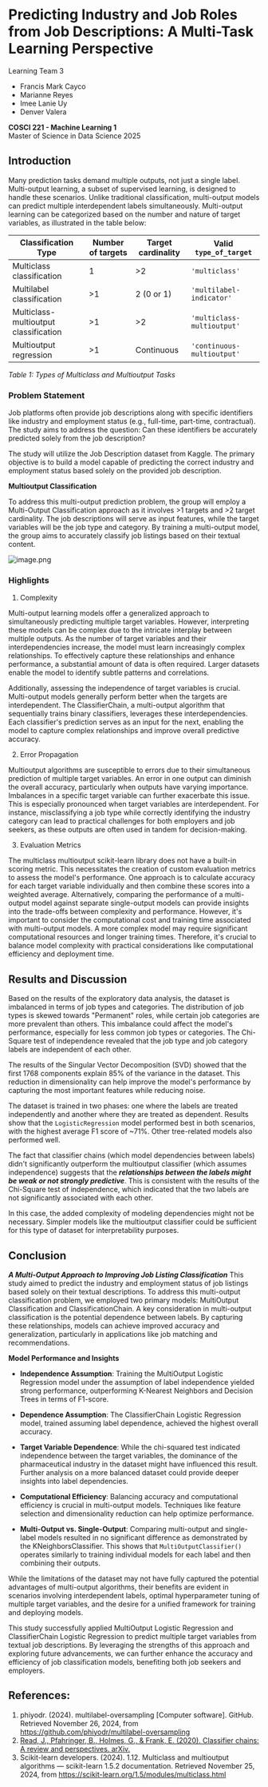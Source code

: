 # Predicting Industry and Job Roles from Job Descriptions: A Multi-Task Learning Perspective

Learning Team 3
- Francis Mark Cayco
- Marianne Reyes
- Imee Lanie Uy
- Denver Valera

**COSCI 221 - Machine Learning 1** <br>
Master of Science in Data Science 2025

## Introduction
Many prediction tasks demand multiple outputs, not just a single label. Multi-output learning, a subset of supervised learning, is designed to handle these scenarios. Unlike traditional classification, multi-output models can predict multiple interdependent labels simultaneously.
Multi-output learning can be categorized based on the number and nature of target variables, as illustrated in the table below:

| Classification Type | Number of targets | Target cardinality | Valid `type_of_target` |
|---|---|---|---|
| Multiclass classification | 1 | >2 | `'multiclass'` |
| Multilabel classification | >1 | 2 (0 or 1) | `'multilabel-indicator'` |
| Multiclass-multioutput classification | >1 | >2 | `'multiclass-multioutput'` |
| Multioutput regression | >1 | Continuous | `'continuous-multioutput'` |

*Table 1: Types of Multiclass and Multioutput Tasks*

### Problem Statement
Job platforms often provide job descriptions along with specific identifiers like industry and employment status (e.g., full-time, part-time, contractual). The study aims to address the question: Can these identifiers be accurately predicted solely from the job description?

The study will utilize the Job Description dataset from Kaggle. The primary objective is to build a model capable of predicting the correct industry and employment status based solely on the provided job description.

**Multioutput Classification**

To address this multi-output prediction problem, the group will employ a Multi-Output Classification approach as it involves >1 targets and >2 target cardinality. The job descriptions will serve as input features, while the target variables will be the job type and category. By training a multi-output model, the group aims to accurately classify job listings based on their textual content.

![image.png](attachment:image.png)

### Highlights 

1. Complexity 

Multi-output learning models offer a generalized approach to simultaneously predicting multiple target variables. However, interpreting these models can be complex due to the intricate interplay between multiple outputs. As the number of target variables and their interdependencies increase, the model must learn increasingly complex relationships. To effectively capture these relationships and enhance performance, a substantial amount of data is often required. Larger datasets enable the model to identify subtle patterns and correlations. 

Additionally, assessing the independence of target variables is crucial. Multi-output models generally perform better when the targets are interdependent. The ClassifierChain, a multi-output algorithm that sequentially trains binary classifiers, leverages these interdependencies. Each classifier's prediction serves as an input for the next, enabling the model to capture complex relationships and improve overall predictive accuracy. 

 

2. Error Propagation 

Multioutput algorithms are susceptible to errors due to their simultaneous prediction of multiple target variables. An error in one output can diminish the overall accuracy, particularly when outputs have varying importance. Imbalances in a specific target variable can further exacerbate this issue. This is especially pronounced when target variables are interdependent. For instance, misclassifying a job type while correctly identifying the industry category can lead to practical challenges for both employers and job seekers, as these outputs are often used in tandem for decision-making. 

 

3. Evaluation Metrics 

The multiclass multioutput scikit-learn library does not have a built-in scoring metric. This necessitates the creation of custom evaluation metrics to assess the model's performance. One approach is to calculate accuracy for each target variable individually and then combine these scores into a weighted average. Alternatively, comparing the performance of a multi-output model against separate single-output models can provide insights into the trade-offs between complexity and performance. However, it's important to consider the computational cost and training time associated with multi-output models. A more complex model may require significant computational resources and longer training times. Therefore, it's crucial to balance model complexity with practical considerations like computational efficiency and deployment time. 

## Results and Discussion

Based on the results of the exploratory data analysis, the dataset is imbalanced in terms of job types and categories. The distribution of job types is skewed towards "Permanent" roles, while certain job categories are more prevalent than others. This imbalance could affect the model's performance, especially for less common job types or categories. The Chi-Square test of independence revealed that the job type and job category labels are independent of each other.

The results of the Singular Vector Decomposition (SVD) showed that the first 1768 components explain 85% of the variance in the dataset. This reduction in dimensionality can help improve the model's performance by capturing the most important features while reducing noise.

The dataset is trained in two phases: one where the labels are treated independently and another where they are treated as dependent. Results show that the `LogisticRegression` model performed best in both scenarios, with the highest average F1 score of ~71%. Other tree-related models also performed well.  

The fact that classifier chains (which model dependencies between labels) didn't significantly outperform the multioutput classifier (which assumes independence) suggests that the ***relationships between the labels might be weak or not strongly predictive***.  This is consistent with the results of the Chi-Square test of independence, which indicated that the two labels are not significantly associated with each other.

In this case, the added complexity of modeling dependencies might not be necessary. Simpler models like the multioutput classifier could be sufficient for this type of dataset for interpretability purposes. 

## Conclusion
***A Multi-Output Approach to Improving Job Listing Classification***
This study aimed to predict the industry and employment status of job listings based solely on their textual descriptions. To address this multi-output classification problem, we employed two primary models: MultiOutput Classification and ClassificationChain. A key consideration in multi-output classification is the potential dependence between labels. By capturing these relationships, models can achieve improved accuracy and generalization, particularly in applications like job matching and recommendations. 

**Model Performance and Insights**
- **Independence Assumption**: Training the MultiOutput Logistic Regression model under the assumption of label independence yielded strong performance, outperforming K-Nearest Neighbors and Decision Trees in terms of F1-score. 

- **Dependence Assumption**: The ClassifierChain Logistic Regression model, trained assuming label dependence, achieved the highest overall accuracy. 

- **Target Variable Dependence**: While the chi-squared test indicated independence between the target variables, the dominance of the pharmaceutical industry in the dataset might have influenced this result. Further analysis on a more balanced dataset could provide deeper insights into label dependencies. 

- **Computational Efficiency**: Balancing accuracy and computational efficiency is crucial in multi-output models. Techniques like feature selection and dimensionality reduction can help optimize performance. 

- **Multi-Output vs. Single-Output**: Comparing multi-output and single-label models resulted in no significant difference as demonstrated by the KNeighborsClassifier. This shows that `MultiOutputClassifier()` operates similarly to training individual models for each label and then combining their outputs. 

While the limitations of the dataset may not have fully captured the potential advantages of multi-output algorithms, their benefits are evident in scenarios involving interdependent labels, optimal hyperparameter tuning of multiple target variables, and the desire for a unified framework for training and deploying models. 

This study successfully applied MultiOutput Logistic Regression and ClassifierChain Logistic Regression to predict multiple target variables from textual job descriptions. By leveraging the strengths of this approach and exploring future advancements, we can further enhance the accuracy and efficiency of job classification models, benefiting both job seekers and employers. 

## References:

1.  phiyodr. (2024). multilabel-oversampling [Computer software]. GitHub. Retrieved November 26, 2024, from https://github.com/phiyodr/multilabel-oversampling
2.  [Read, J., Pfahringer, B., Holmes, G., & Frank, E. (2020). Classifier chains: A review and perspectives. arXiv.](https://arxiv.org/pdf/1912.13405)
3.  Scikit-learn developers. (2024). 1.12. Multiclass and multioutput algorithms — scikit-learn 1.5.2 documentation. Retrieved November 25, 2024, from https://scikit-learn.org/1.5/modules/multiclass.html

